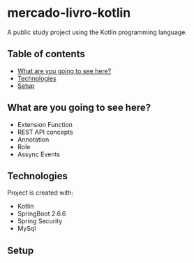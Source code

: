 # mercado-livro-kotlin
A public study project using the Kotlin programming language.

## Table of contents
* [What are you going to see here?](#general-info)
* [Technologies](#technologies)
* [Setup](#setup)


## What are you going to see here?
* Extension Function
* REST API concepts
* Annotation
* Role
* Assync Events

## Technologies
Project is created with:
* Kotlin
* SpringBoot 2.6.6
* Spring Security
* MySql

## Setup



